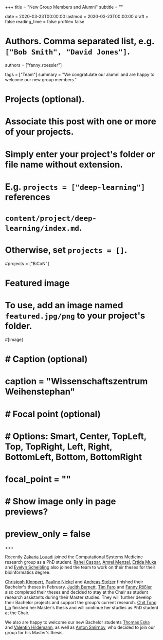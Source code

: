 +++
title = "New Group Members and Alumni"
subtitle = ""

date = 2020-03-23T00:00:00
lastmod = 2020-03-23T00:00:00
draft = false
reading_time = false
profile= false

# Authors. Comma separated list, e.g. `["Bob Smith", "David Jones"]`.
authors = ["fanny_roessler"]

tags = ["Team"]
summary = "We congratulate our alumni and are happy to welcome our new group members."

# Projects (optional).
#   Associate this post with one or more of your projects.
#   Simply enter your project's folder or file name without extension.
#   E.g. `projects = ["deep-learning"]` references 
#   `content/project/deep-learning/index.md`.
#   Otherwise, set `projects = []`.
#projects = ["BiCoN"]

# Featured image
# To use, add an image named `featured.jpg/png` to your project's folder. 
#[image]
#  # Caption (optional)
#  caption = "Wissenschaftszentrum Weihenstephan"
#
#  # Focal point (optional)
#  # Options: Smart, Center, TopLeft, Top, TopRight, Left, Right, BottomLeft, Bottom, BottomRight
#  focal_point = ""
#
#  # Show image only in page previews?
#  preview_only = false

+++

Recently [Zakaria Louadi](/authors/zakaria_louadi) joined the Computational Systems Medicine research group as a PhD student. [Rahel Caspar](/authors/rahel_caspar), [Amrei Menzel](/authors/amrei_menzel), [Ertida Muka](/authors/ertida_muka) and [Evelyn Scheibling](/authors/evelyn_scheibling) also joined the team to work on their theses for their bioinformatics degree.

[Christoph Kloppert](/authors/christoph_kloppert), [Pauline Nickel](/authors/pauline_nickel) and [Andreas Stelzer](/authors/andreas_stelzer) finished their Bachelor's theses in February. [Judith Bernett](/authors/judith_bernett), [Tim Faro](/authors/tim_faro) and [Fanny Rößler](/authors/fanny_roessler) also completed their theses and decided to stay at the Chair as student research assistants during their Master studies. They will further develop their Bachelor projects and support the group's current research. [Chit Tong Lio](/authors/chit_lio) finished her Master's thesis and will continue her studies as PhD student at the Chair.

We also are happy to welcome our new Bachelor students [Thomas Eska](/authors/thomas_eska) and [Valentin Hildemann](/authors/valentin_hildemann), as well as [Anton Smirnov](/authors/anton_smirnov), who decided to join our group for his Master's thesis.

